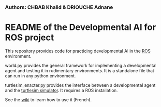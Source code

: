 ### Authors: CHBAB Khalid & DRIOUCHE Adnane 

# README of the Developmental AI for ROS project
This repository provides code for practicing developmental AI in the [ROS](https://www.ros.org/) environment.

world.py provides the general framework for implementing a developmental agent and testing it in rudimentary environments. 
It is a standalone file that can run in any python environment.

turtlesim_enacter.py provides the interface between a developmental agent and the [turtlesim simulator](http://wiki.ros.org/turtlesim). 
It requires a ROS installation. 

See the [wiki](https://github.com/OlivierGeorgeon/TestROS/wiki) to learn how to use it (French).


